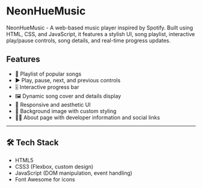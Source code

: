 # NeonHueMusic
NeonHueMusic - A web-based music player inspired by Spotify. Built using HTML, CSS, and JavaScript, it features a stylish UI, song playlist, interactive play/pause controls, song details, and real-time progress updates.

##  Features

- 🎵 Playlist of popular songs
- ▶️ Play, pause, next, and previous controls
- 🎚️ Interactive progress bar
- 🖼️ Dynamic song cover and details display
- 🌌 Responsive and aesthetic UI
- 🎨 Background image with custom styling
- 👩‍💻 About page with developer information and social links

---

## 🛠️ Tech Stack

- HTML5
- CSS3 (Flexbox, custom design)
- JavaScript (DOM manipulation, event handling)
- Font Awesome for icons

